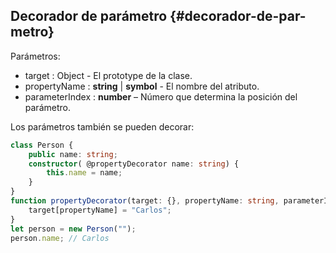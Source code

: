 ## Decorador de parámetro {#decorador-de-par-metro}

Parámetros:

*   target : Object - El prototype de la clase.
*   propertyName : **string** | **symbol** - El nombre del atributo.
*   parameterIndex : **number** – Número que determina la posición del parámetro.

Los parámetros también se pueden decorar:

```ts
class Person {
    public name: string;
    constructor( @propertyDecorator name: string) {
        this.name = name;
    }
}
function propertyDecorator(target: {}, propertyName: string, parameterIndex: number) {
    target[propertyName] = "Carlos";
}
let person = new Person("");
person.name; // Carlos
```